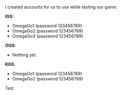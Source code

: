 ﻿I created accounts for us to use while testing our game:

**IGS:**

*   OmegaGo1 (password 123456789)
*   OmegaGo2 (password 123456789)
*   OmegaGo3 (password 123456789)

**OGS:**

*   Nothing yet.

**KGS.**

*   OmegaGo1 (password 123456789)
*   OmegaGo2 (password 123456789)

Test